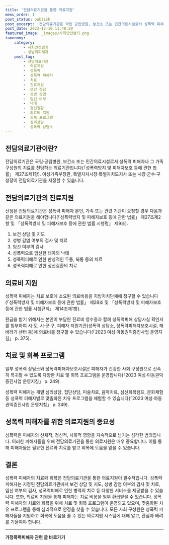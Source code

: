 ```yaml
---
title: '전담의료기관을 통한 의료지원'
menu_order: 1
post_status: publish
post_excerpt: '전담의료기관은 국립 공립병원, 보건소 또는 민간의료시설로서 성폭력 피해자나 그 가족구성원의 치료를 전담하는 의료기관입니다  성폭력방지 및 피해자보호 등에 관한 법률  제27조제1항 . 여성가족부장관, 특별자치시장 특별자치도지사 또는 시장 군수 구청장이 전담의료기관을 지정할 수 있습니다.'
post_date: 2023-12-10 11:48:20
featured_image: _images/사회안전범죄.png
taxonomy:
    category:
        - 사회안전범죄
        - 성범죄피해자
    post_tag:
        - 전담의료기관
        -  의료지원
        -  성폭력
        -  성폭력 피해자
        -  치료
        -  진료지원
        -  보건 상담
        -  성병 감염
        -  임신 여부
        -  낙태
        -  정신질환
        -  의료비 지원
        -  회복 프로그램
        -  심리상담
        -  성폭력 상담소
---
```



## 전담의료기관이란?

전담의료기관은 국립·공립병원, 보건소 또는 민간의료시설로서 성폭력 피해자나 그 가족구성원의 치료를 전담하는 의료기관입니다(「성폭력방지 및 피해자보호 등에 관한 법률」 제27조제1항). 여성가족부장관, 특별자치시장·특별자치도지사 또는 시장·군수·구청장이 전담의료기관을 지정할 수 있습니다.

## 전담의료기관의 진료지원

선정된 전담의료기관은 성폭력 피해자 본인, 가족 또는 관련 기관이 요청할 경우 다음과 같은 의료지원을 해야합니다(「성폭력방지 및 피해자보호 등에 관한 법률」 제27조제2항 및 「성폭력방지 및 피해자보호 등에 관한 법률 시행령」 제9조).

1. 보건 상담 및 지도
2. 성병 감염 여부의 검사 및 치료
3. 임신 여부의 검사
4. 성폭력으로 임신한 태아의 낙태
5. 성폭력피해로 인한 만성적인 두통, 복통 등의 치료
6. 성폭력피해로 인한 정신질환의 치료

## 의료비 지원

성폭력 피해자는 치료 보호에 소요된 의료비용을 지방자치단체에 청구할 수 있습니다(「성폭력방지 및 피해자보호 등에 관한 법률」 제28조 및 「성폭력방지 및 피해자보호 등에 관한 법률 시행규칙」 제14조제1항).

환급을 받기 위해서는 본인이 부담한 진료비 영수증과 함께 성폭력피해 상담사실 확인서를 첨부하여 시·도, 시·군·구, 피해자 지원기관(성폭력 상담소, 성폭력피해자보호시설, 해바라기 센터 등)에 의료비를 청구할 수 있습니다(「2023 여성·아동권익증진사업 운영지침」 p. 375).

## 치료 및 회복 프로그램

일부 성폭력 상담소와 성폭력피해자보호시설은 피해자가 건강한 사회 구성원으로 신속히 복귀할 수 있도록 다양한 치료 및 회복 프로그램을 운영합니다(「2023 여성·아동권익증진사업 운영지침」 p. 249).

성폭력 피해자는 개별 심리상담, 집단상담, 미술치료, 음악치료, 심신회복캠프, 문화체험 등 성폭력 피해자별로 맞춤화된 치유 프로그램을 체험할 수 있습니다(「2023 여성·아동권익증진사업 운영지침」 p. 249).

## 성폭력 피해자를 위한 의료지원의 중요성

성폭력은 피해자의 신체적, 정신적, 사회적 영향을 지속적으로 남기는 심각한 범죄입니다. 이러한 피해자들을 위해 전담의료기관을 통한 의료지원은 매우 중요합니다. 이를 통해 피해자들은 필요한 진료와 치료를 받고 회복에 도움을 얻을 수 있습니다.

## 결론

성폭력 피해자의 치료와 회복은 전담의료기관을 통한 의료지원이 필수적입니다. 성폭력 피해자는 지정된 전담의료기관에서 보건 상담 및 지도, 성병 감염 여부의 검사 및 치료, 임신 여부의 검사, 성폭력피해로 인한 병력의 치료 등 다양한 서비스를 제공받을 수 있습니다. 또한, 의료비 지원을 통해 피해자는 치료 비용을 일부 환급받을 수 있습니다. 성폭력 피해자의 치료와 회복을 위해 치료 및 회복 프로그램이 운영되고 있으며, 맞춤화된 치유 프로그램을 통해 심리적으로 안정을 찾을 수 있습니다. 모든 사회 구성원은 성폭력 피해자들을 지원하고 회복에 도움을 줄 수 있는 의료지원 시스템에 대해 알고, 관심과 배려를 기울여야 합니다.


<!-- wp:separator -->
<hr class="wp-block-separator has-alpha-channel-opacity"/>
<!-- /wp:separator -->

<!-- wp:group {"backgroundColor":"base","layout":{"type":"constrained"}} -->
<div class="wp-block-group has-base-background-color has-background"><!-- wp:paragraph {"align":"center","fontSize":"medium"} -->
<p class="has-text-align-center has-large-font-size"><strong>가정폭력피해자 관련 글 바로가기</strong></p>
<!-- /wp:paragraph -->


<!-- wp:latest-posts
{"categories":[{"id":27190,"count":19,"description":"","link":"https://uknowlaw.com/category/%ea%b0%80%ec%a0%95%ed%8f%ad%eb%a0%a5%ed%94%bc%ed%95%b4%ec%9e%90/","name":"가정폭력피해자","slug":"가정폭력피해자","taxonomy":"category","parent":0,"meta":[],"_links":{"self":[{"href":"https://uknowlaw.com/wp-json/wp/v2/categories/27190"}],"collection":[{"href":"https://uknowlaw.com/wp-json/wp/v2/categories"}],"about":[{"href":"https://uknowlaw.com/wp-json/wp/v2/taxonomies/category"}],"wp:post_type":[{"href":"https://uknowlaw.com/wp-json/wp/v2/posts?categories=27190"}],"curies":[{"name":"wp","href":"https://api.w.org/{rel}","templated":true}]}}],"postsToShow":100,"excerptLength":28,"postLayout":"grid","columns":2,"featuredImageAlign":"left","featuredImageSizeSlug":"large","fontSize":"small"} /--></div>
<!-- /wp:group -->